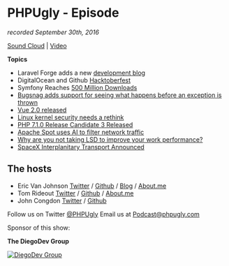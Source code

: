 # PHPUgly - Episode 
*recorded September 30th, 2016*

[Sound Cloud](https://soundcloud.com/phpugly/episode30) | 
[Video](http://youtu.be/au_QLjiUHLc)

**Topics**

* Laravel Forge adds a new [development blog](https://forge-blog.laravel.com/)
* DigitalOcean and Github [Hacktoberfest](https://hacktoberfest.digitalocean.com/)
* Symfony Reaches [500 Million Downloads](http://symfony.com/blog/symfony-reaches-500-million-downloads)
* [Bugsnag adds support for seeing what happens before an exception is thrown](http://blog.bugsnag.com/track-events-leading-to-exception-in-laravel)
* [Vue 2.0 released](https://laravel-news.com/2016/09/bugsnag-adds-support-for-seeing-what-happens-before-an-exception-is-thrown/)
* [Linux kernel security needs a rethink](http://arstechnica.com/security/2016/09/linux-kernel-security-needs-fixing/)
* [PHP 7.1.0 Release Candidate 3 Released](http://php.net/archive/2016.php#id2016-09-29-1)
* [Apache Spot uses AI to filter network traffic](http://www.csoonline.com/article/3124497/big-data/meet-apache-spot-a-new-open-source-project-for-cybersecurity.html)
* [Why are you not taking LSD to improve your work performance?](http://www.wired.co.uk/article/lsd-microdosing-drugs-silicon-valley)
* [SpaceX Interplanitary Transport Announced](https://www.youtube.com/watch?v=0qo78R_yYFA)


## The hosts
* Eric Van Johnson [Twitter](https://twitter.com/shocm) / [Github](https://github.com/ericvanjohnson/) / [Blog](https://www.shocm.com) / [About.me](https://about.me/shocm) 
* Tom Rideout [Twitter](https://twitter.com/realrideout) / [Github](https://github.com/trideout/) / [About.me](https://about.me/thomasrideout)
* John Congdon [Twitter](https://twitter.com/johncongdon) / [Github](https://github.com/johncongdon) 

Follow us on Twitter [@PHPUgly](https://twitter.com/phpugly) 
Email us at [Podcast@phpugly.com](mailto:Podcast@phpugly.com)

Sponsor of this show:

**The DiegoDev Group**

[![DiegoDev Group](http://www.diegodev.com/img/logos/DiegoDev%20Group%20300x82.png "Logo DiegoDev Group")](https://www.diegodev.com) 
